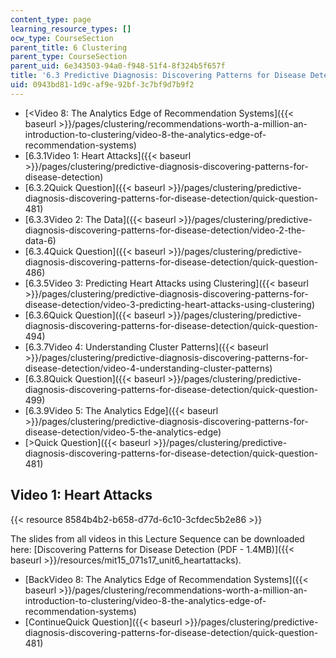 ```yaml
---
content_type: page
learning_resource_types: []
ocw_type: CourseSection
parent_title: 6 Clustering
parent_type: CourseSection
parent_uid: 6e343503-94a0-f948-51f4-8f324b5f657f
title: '6.3 Predictive Diagnosis: Discovering Patterns for Disease Detection '
uid: 0943bd81-1d9c-af9e-92bf-3c7bf9d7b9f2
---
```


*   [\<Video 8: The Analytics Edge of Recommendation Systems]({{< baseurl >}}/pages/clustering/recommendations-worth-a-million-an-introduction-to-clustering/video-8-the-analytics-edge-of-recommendation-systems)
*   [6.3.1Video 1: Heart Attacks]({{< baseurl >}}/pages/clustering/predictive-diagnosis-discovering-patterns-for-disease-detection)
*   [6.3.2Quick Question]({{< baseurl >}}/pages/clustering/predictive-diagnosis-discovering-patterns-for-disease-detection/quick-question-481)
*   [6.3.3Video 2: The Data]({{< baseurl >}}/pages/clustering/predictive-diagnosis-discovering-patterns-for-disease-detection/video-2-the-data-6)
*   [6.3.4Quick Question]({{< baseurl >}}/pages/clustering/predictive-diagnosis-discovering-patterns-for-disease-detection/quick-question-486)
*   [6.3.5Video 3: Predicting Heart Attacks using Clustering]({{< baseurl >}}/pages/clustering/predictive-diagnosis-discovering-patterns-for-disease-detection/video-3-predicting-heart-attacks-using-clustering)
*   [6.3.6Quick Question]({{< baseurl >}}/pages/clustering/predictive-diagnosis-discovering-patterns-for-disease-detection/quick-question-494)
*   [6.3.7Video 4: Understanding Cluster Patterns]({{< baseurl >}}/pages/clustering/predictive-diagnosis-discovering-patterns-for-disease-detection/video-4-understanding-cluster-patterns)
*   [6.3.8Quick Question]({{< baseurl >}}/pages/clustering/predictive-diagnosis-discovering-patterns-for-disease-detection/quick-question-499)
*   [6.3.9Video 5: The Analytics Edge]({{< baseurl >}}/pages/clustering/predictive-diagnosis-discovering-patterns-for-disease-detection/video-5-the-analytics-edge)
*   [\>Quick Question]({{< baseurl >}}/pages/clustering/predictive-diagnosis-discovering-patterns-for-disease-detection/quick-question-481)

Video 1: Heart Attacks
----------------------

{{< resource 8584b4b2-b658-d77d-6c10-3cfdec5b2e86 >}}

The slides from all videos in this Lecture Sequence can be downloaded here: [Discovering Patterns for Disease Detection (PDF - 1.4MB)]({{< baseurl >}}/resources/mit15_071s17_unit6_heartattacks).

*   [BackVideo 8: The Analytics Edge of Recommendation Systems]({{< baseurl >}}/pages/clustering/recommendations-worth-a-million-an-introduction-to-clustering/video-8-the-analytics-edge-of-recommendation-systems)
*   [ContinueQuick Question]({{< baseurl >}}/pages/clustering/predictive-diagnosis-discovering-patterns-for-disease-detection/quick-question-481)
